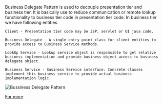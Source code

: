 Business Delegate Pattern is used to decouple presentation tier and business tier. It is basically use to reduce communication or remote lookup functionality to business tier code in presentation tier code. In business tier we have following entities.

    Client - Presentation tier code may be JSP, servlet or UI java code.

    Business Delegate - A single entry point class for client entities to provide access to Business Service methods.

    LookUp Service - Lookup service object is responsible to get relative business implementation and provide business object access to business delegate object.

    Business Service - Business Service interface. Concrete classes implement this business service to provide actual business implementation logic.

![Bussiness Delegate Pattern](https://www.tutorialspoint.com/design_pattern/images/business_delegate_pattern_uml_diagram.jpg)

[For more](https://www.tutorialspoint.com/design_pattern/business_delegate_pattern.htm)